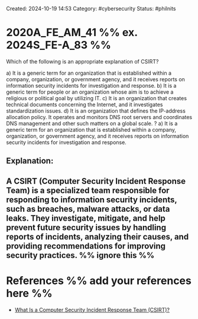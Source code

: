 Created: 2024-10-19 14:53
Category: #cybersecurity 
Status: #philnits



# 2020A_FE_AM_41 %% ex. 2024S_FE-A_83 %%

Which of the following is an appropriate explanation of CSIRT?

a) It is a generic term for an organization that is established within a company, organization, or government agency, and it receives reports on information security incidents for investigation and response. 
b) It is a generic term for people or an organization whose aim is to achieve a religious or political goal by utilizing IT. 
c) It is an organization that creates technical documents concerning the Internet, and it investigates standardization issues. 
d) It is an organization that defines the IP-address allocation policy. It operates and monitors DNS root servers and coordinates DNS management and other such matters on a global scale.
? 
a) It is a generic term for an organization that is established within a company, organization, or government agency, and it receives reports on information security incidents for investigation and response. 

## **Explanation:**

A **CSIRT** (Computer Security Incident Response Team) is a specialized team responsible for responding to information security incidents, such as breaches, malware attacks, or data leaks. They investigate, mitigate, and help prevent future security issues by handling reports of incidents, analyzing their causes, and providing recommendations for improving security practices.
%% ignore this %%
---









# References %% add your references here %%
- [What Is a Computer Security Incident Response Team (CSIRT)?](https://www.cynet.com/incident-response/what-is-a-computer-security-incident-response-team-csirt/)
